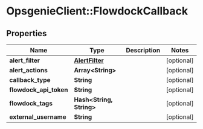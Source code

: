 # OpsgenieClient::FlowdockCallback

## Properties
Name | Type | Description | Notes
------------ | ------------- | ------------- | -------------
**alert_filter** | [**AlertFilter**](AlertFilter.md) |  | [optional] 
**alert_actions** | **Array&lt;String&gt;** |  | [optional] 
**callback_type** | **String** |  | [optional] 
**flowdock_api_token** | **String** |  | [optional] 
**flowdock_tags** | **Hash&lt;String, String&gt;** |  | [optional] 
**external_username** | **String** |  | [optional] 


